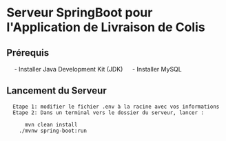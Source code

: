 # Serveur SpringBoot pour l'Application de Livraison de Colis

## Prérequis

&emsp; - Installer Java Development Kit (JDK) 
&emsp; - Installer MySQL

## Lancement du Serveur
```
  Etape 1: modifier le fichier .env à la racine avec vos informations
  Etape 2: Dans un terminal vers le dossier du serveur, lancer :

      mvn clean install
    ./mvnw spring-boot:run 
  

```
